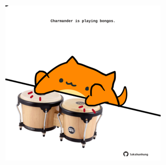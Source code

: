 <!-- built at 05/07/2024, 12:00:39 UTC -->
<p align="center">
  <img width="500" height="500" src="./ReadmeImage.svg">
</p>

